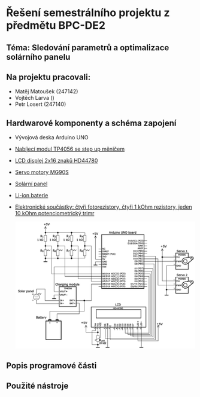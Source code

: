 # Řešení semestrálního projektu z předmětu BPC-DE2

## Téma: Sledování parametrů a optimalizace solárního panelu

## Na projektu pracovali: 

* Matěj Matoušek (247142)
* Vojtěch Larva ()
* Petr Losert (247140)


## Hardwarové komponenty a schéma zapojení

* Vývojová deska Arduino UNO
* [Nabíjecí modul TP4056 se step up měničem](#nmodul)
* [LCD displej 2x16 znaků HD44780](#display)
* [Servo motory MG90S](#servo)
* [Solární panel](#solarpanel)
* [Li-ion baterie](#battery)
* [Elektronické součástky: čtyři fotorezistory, čtyři 1 kOhm rezistory, jeden 10 kOhm potenciometrický trimr](#elcomponents)

  


  ![Schéma zapojení](Schema_zapojeni.png)


## Popis programové části

## Použité nástroje 





